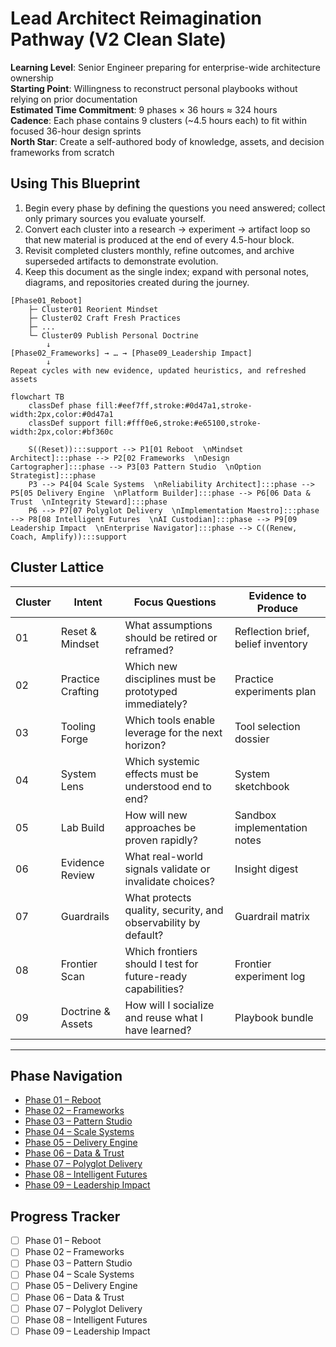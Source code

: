 # Lead Architect Reimagination Pathway (V2 Clean Slate)

**Learning Level**: Senior Engineer preparing for enterprise-wide architecture ownership  
**Starting Point**: Willingness to reconstruct personal playbooks without relying on prior documentation  
**Estimated Time Commitment**: 9 phases × 36 hours ≈ 324 hours  
**Cadence**: Each phase contains 9 clusters (~4.5 hours each) to fit within focused 36-hour design sprints  
**North Star**: Create a self-authored body of knowledge, assets, and decision frameworks from scratch

## Using This Blueprint

1. Begin every phase by defining the questions you need answered; collect only primary sources you evaluate yourself.  
2. Convert each cluster into a research → experiment → artifact loop so that new material is produced at the end of every 4.5-hour block.  
3. Revisit completed clusters monthly, refine outcomes, and archive superseded artifacts to demonstrate evolution.  
4. Keep this document as the single index; expand with personal notes, diagrams, and repositories created during the journey.

```text
[Phase01_Reboot]
    ├─ Cluster01 Reorient Mindset
    ├─ Cluster02 Craft Fresh Practices
    ├─ ...
    └─ Cluster09 Publish Personal Doctrine
        ↓
[Phase02_Frameworks] → … → [Phase09_Leadership Impact]
        ↓
Repeat cycles with new evidence, updated heuristics, and refreshed assets
```

```mermaid
flowchart TB
    classDef phase fill:#eef7ff,stroke:#0d47a1,stroke-width:2px,color:#0d47a1
    classDef support fill:#fff0e6,stroke:#e65100,stroke-width:2px,color:#bf360c

    S((Reset)):::support --> P1[01 Reboot  \nMindset Architect]:::phase --> P2[02 Frameworks  \nDesign Cartographer]:::phase --> P3[03 Pattern Studio  \nOption Strategist]:::phase
    P3 --> P4[04 Scale Systems  \nReliability Architect]:::phase --> P5[05 Delivery Engine  \nPlatform Builder]:::phase --> P6[06 Data & Trust  \nIntegrity Steward]:::phase
    P6 --> P7[07 Polyglot Delivery  \nImplementation Maestro]:::phase --> P8[08 Intelligent Futures  \nAI Custodian]:::phase --> P9[09 Leadership Impact  \nEnterprise Navigator]:::phase --> C((Renew, Coach, Amplify)):::support
```

## Cluster Lattice

| Cluster | Intent | Focus Questions | Evidence to Produce |
| --- | --- | --- | --- |
| 01 | Reset & Mindset | What assumptions should be retired or reframed? | Reflection brief, belief inventory |
| 02 | Practice Crafting | Which new disciplines must be prototyped immediately? | Practice experiments plan |
| 03 | Tooling Forge | Which tools enable leverage for the next horizon? | Tool selection dossier |
| 04 | System Lens | Which systemic effects must be understood end to end? | System sketchbook |
| 05 | Lab Build | How will new approaches be proven rapidly? | Sandbox implementation notes |
| 06 | Evidence Review | What real-world signals validate or invalidate choices? | Insight digest |
| 07 | Guardrails | What protects quality, security, and observability by default? | Guardrail matrix |
| 08 | Frontier Scan | Which frontiers should I test for future-ready capabilities? | Frontier experiment log |
| 09 | Doctrine & Assets | How will I socialize and reuse what I have learned? | Playbook bundle |

---

## Phase Navigation

- [Phase 01 – Reboot](./phases/Phase01_Reboot/README.md)
- [Phase 02 – Frameworks](./phases/Phase02_Frameworks/README.md)
- [Phase 03 – Pattern Studio](./phases/Phase03_Pattern_Studio/README.md)
- [Phase 04 – Scale Systems](./phases/Phase04_Scale_Systems/README.md)
- [Phase 05 – Delivery Engine](./phases/Phase05_Delivery_Engine/README.md)
- [Phase 06 – Data & Trust](./phases/Phase06_Data_Trust/README.md)
- [Phase 07 – Polyglot Delivery](./phases/Phase07_Polyglot_Delivery/README.md)
- [Phase 08 – Intelligent Futures](./phases/Phase08_Intelligent_Futures/README.md)
- [Phase 09 – Leadership Impact](./phases/Phase09_Leadership_Impact/README.md)

## Progress Tracker

- [ ] Phase 01 – Reboot
- [ ] Phase 02 – Frameworks
- [ ] Phase 03 – Pattern Studio
- [ ] Phase 04 – Scale Systems
- [ ] Phase 05 – Delivery Engine
- [ ] Phase 06 – Data & Trust
- [ ] Phase 07 – Polyglot Delivery
- [ ] Phase 08 – Intelligent Futures
- [ ] Phase 09 – Leadership Impact

